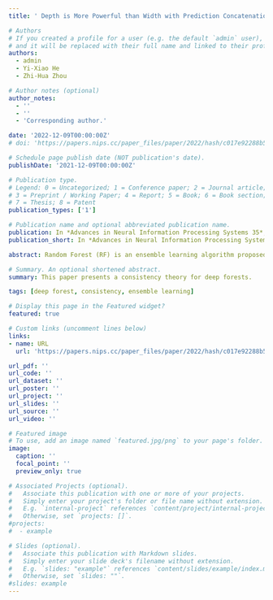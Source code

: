```yaml
---
title: ' Depth is More Powerful than Width with Prediction Concatenation in Deep Forests'

# Authors
# If you created a profile for a user (e.g. the default `admin` user), write the username (folder name) here
# and it will be replaced with their full name and linked to their profile.
authors:
  - admin
  - Yi-Xiao He
  - Zhi-Hua Zhou

# Author notes (optional)
author_notes:
  - ''
  - ''
  - 'Corresponding author.'

date: '2022-12-09T00:00:00Z'
# doi: 'https://papers.nips.cc/paper_files/paper/2022/hash/c017e92288b5056c578bb6b0b69d9e76-Abstract-Conference.html'

# Schedule page publish date (NOT publication's date).
publishDate: '2021-12-09T00:00:00Z'

# Publication type.
# Legend: 0 = Uncategorized; 1 = Conference paper; 2 = Journal article;
# 3 = Preprint / Working Paper; 4 = Report; 5 = Book; 6 = Book section;
# 7 = Thesis; 8 = Patent
publication_types: ['1']

# Publication name and optional abbreviated publication name.
publication: In *Advances in Neural Information Processing Systems 35*, pp. 29719-29732, New Orleans, US, 2022.
publication_short: In *Advances in Neural Information Processing Systems 35* **(NeurIPS Oral)**, pp. 29719-29732, New Orleans, US

abstract: Random Forest (RF) is an ensemble learning algorithm proposed by Breiman [2001] that constructs a large number of randomized decision trees individually and aggregates their predictions by naive averaging. Zhou and Feng [2019] further propose Deep Forest (DF) algorithm with multi-layer feature transformation, which significantly outperforms single-layer random forest in various application fields. Despite its great successes, little is known about the mathematical properties of the cascade structure. In this paper, we analyze the influence of depth and width on the consistency of cascade forest. Especially when the individual tree is inconsistent (as in practice, the individual tree is often set to be fully grown, i.e., there is only one sample at each leaf node), we find that the convergence rate of two-layer DF w.r.t. the number of trees $M$ can reach $\mathcal{O}(1/M^2)$ under some mild conditions, while the convergence rate of single-layer RF is $\mathcal{O}(1/M)$. Therefore, learning decision trees in the “deep” layer will be more powerful than learning in the “shallow” layer. Experiments further confirm the theoretical advantages.

# Summary. An optional shortened abstract.
summary: This paper presents a consistency theory for deep forests.

tags: [deep forest, consistency, ensemble learning]

# Display this page in the Featured widget?
featured: true

# Custom links (uncomment lines below)
links:
- name: URL
  url: 'https://papers.nips.cc/paper_files/paper/2022/hash/c017e92288b5056c578bb6b0b69d9e76-Abstract-Conference.html'

url_pdf: ''
url_code: ''
url_dataset: ''
url_poster: ''
url_project: ''
url_slides: ''
url_source: ''
url_video: ''

# Featured image
# To use, add an image named `featured.jpg/png` to your page's folder.
image:
  caption: ''
  focal_point: ''
  preview_only: true

# Associated Projects (optional).
#   Associate this publication with one or more of your projects.
#   Simply enter your project's folder or file name without extension.
#   E.g. `internal-project` references `content/project/internal-project/index.md`.
#   Otherwise, set `projects: []`.
#projects:
#  - example

# Slides (optional).
#   Associate this publication with Markdown slides.
#   Simply enter your slide deck's filename without extension.
#   E.g. `slides: "example"` references `content/slides/example/index.md`.
#   Otherwise, set `slides: ""`.
#slides: example
---
```

